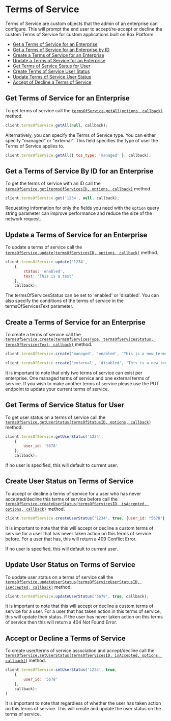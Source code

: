 Terms of Service
================

Terms of Service are custom objects that the admin of an enterprise can configure. This will prompt the
end user to accept/re-accept or decline the custom Terms of Service for custom applications built on
Box Platform. 

* [Get a Terms of Service for an Enterprise](#get-terms-of-service-for-an-enterprise)
* [Get a Terms of Service for an Enterprise by ID](#get-a-terms-of-service-by-id-for-an-enterprise)
* [Create a Terms of Service for an Enterprise](#create-a-terms-of-service-for-an-enterprise)
* [Update a Terms of Service for an Enterprise](#update-a-terms-of-service-for-an-enterprise)
* [Get Terms of Service Status for User](#get-terms-of-service-status-for-user)
* [Create Terms of Service User Status](#create-user-status-on-terms-of-service)
* [Update Terms of Service User Status](#update-user-status-on-terms-of-service)
* [Accept of Decline a Terms of Service](#accept-or-decline-a-terms-of-service)



Get Terms of Service for an Enterprise
--------------------------------------

To get terms of service call the [`termsOfService.getAll(options, callback)`](http://opensource.box.com/box-node-sdk/TermsOfService.html#getAll)
method.

```js
client.termsOfService.getAll(null, callback);
```
Alternatively, you can specify the Terms of Service type. You can either specify "managed" or "external". This
field specifies the type of user the Terms of Service applies to. 

```js
client.termsOfService.getAll({ tos_type: 'managed' }, callback);
```

Get a Terms of Service By ID for an Enterprise
----------------------------------------------

To get the terms of service with an ID call the [`termsOfService.get(termsOfServicesID, options, callback)`](http://opensource.box.com/box-node-sdk/TermsOfService.html#get)
method.

```js
client.termsOfService.get('1234', null, callback);
```

Requesting information for only the fields you need with the `option` query
string parameter can improve performance and reduce the size of the network
request.

Update a Terms of Service for an Enterprise
-------------------------------------------

To update a terms of service call the [`termsOfService.update(termsOfServicesID, options, callback)`](http://opensource.box.com/box-node-sdk/TermsOfService.html#update)
method.

```js
client.termsOfService.update('1234', 
	{
		status: 'enabled',
		text: 'This is a test'
	}, 
	callback);
```

The termsOfServicesStatus can be set to 'enabled' or 'disabled'. You can also specify the conditions of the terms of service in the termsOfServicesText parameter. 

Create a Terms of Service for an Enterprise
-------------------------------------------

To create a terms of service call the [`termsOfService.create(termsOfServicesType, termsOfServicesStatus, termsOfServicesText, callback)`](http://opensource.box.com/box-node-sdk/TermsOfService.html#create)
method.

```js
client.termsOfService.create('managed', 'enabled', 'This is a new terms of service', callback);
```

```js
client.termsOfService.create('external', 'disabled', 'This is a new terms of service but disabled', callback);
```

It is important to note that only two terms of service can exist per enterprise. One managed terms of service and one external terms of service. If you wish to make another terms of service please use the PUT endpoint to update your current terms of service. 

Get Terms of Service Status for User
------------------------------------

To get user status on a terms of service call the [`termsOfService.getUserStatus(termsOfStatusID, options, callback)`](http://opensource.box.com/box-node-sdk/TermsOfServiceUserStatuses.html#getUserStatus)
method.

```js
client.termsOfService.getUserStatus('1234',
	{
		user_id: '5678'
	},
	callback);
```

If no user is specified, this will default to current user.

Create User Status on Terms of Service 
--------------------------------------

To accept or decline a terms of service for a user who has never accepted/decline this terms of service before call the [`termsOfService.createUserStatus(termsOfServicesID, isAccepted, options, callback)`](http://opensource.box.com/box-node-sdk/TermsOfService.html#createUserStatus)
method.

```js
client.termsOfService.createUserStatus('1234', true, {user_id: "5678"}, callback);
```
It is important to note that this will accept or decline a custom terms of service for a user that has 
never taken action on this terms of service before. For a user that has, this will return a 409 Conflict Error.

If no user is specified, this will default to current user.

Update User Status on Terms of Service 
--------------------------------------

To update user status on a terms of service call the [`termsOfService.updateUserStatus(termsOfServiceUserStatusID, isAccepted, callback)`](http://opensource.box.com/box-node-sdk/TermsOfService.html#updateUserStatus)
method.

```js
client.termsOfService.updateUserStatus('5678', true, callback);
```

It is important to note that this will accept or decline a custom terms of service for a user. For a user that has taken action in this terms of service, this will update their status. If the user has never taken action on this terms of service then this will return a 404 Not Found Error. 

Accept or Decline a Terms of Service
------------------------------------

To create user/terms of service association and accept/decline call the [`termsOfService.setUserStatus(termsOfServicesID, isAccepted, options, callback)`](http://opensource.box.com/box-node-sdk/TermsOfService.html#setUserStatus))
method.

```js
client.termsOfService.setUserStatus('1234', true, 
	{
		user_id: '5678'
	},
	callback);
)
```

It is important to note that regardless of whether the user has taken action on this terms of service. This will create and update the user status on the terms of service. 